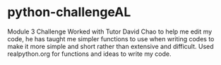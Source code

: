 # python-challengeAL
Module 3 Challenge
Worked with Tutor David Chao to help me edit my code, he has taught me simpler functions to use when writing codes to make it more simple and short rather than extensive and difficult. 
Used realpython.org for functions and ideas to write my code. 
